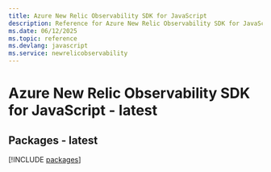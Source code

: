 ```yaml
---
title: Azure New Relic Observability SDK for JavaScript
description: Reference for Azure New Relic Observability SDK for JavaScript
ms.date: 06/12/2025
ms.topic: reference
ms.devlang: javascript
ms.service: newrelicobservability
---
```

# Azure New Relic Observability SDK for JavaScript - latest
## Packages - latest
[!INCLUDE [packages](new-relic-observability-index.md)]